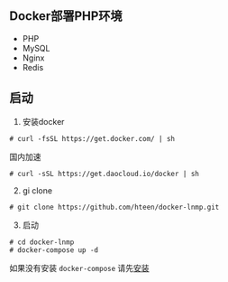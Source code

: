 ## Docker部署PHP环境
* PHP
* MySQL
* Nginx
* Redis

## 启动
1. 安装docker
```linux
# curl -fsSL https://get.docker.com/ | sh
```
国内加速
```linux
# curl -sSL https://get.daocloud.io/docker | sh
```

2. gi clone
```linux
# git clone https://github.com/hteen/docker-lnmp.git
```

3. 启动
```linux
# cd docker-lnmp
# docker-compose up -d
```
如果没有安装 `docker-compose` 请先[安装](https://github.com/docker/compose/releases/)
